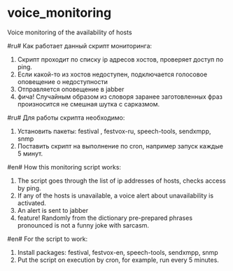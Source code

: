 # voice_monitoring
Voice monitoring of the availability of hosts

#ru# Как работает данный скрипт мониторинга:
1) Скрипт проходит по списку ip адресов хостов, проверяет доступ по ping.
2) Если какой-то из хостов недоступен, подключается голосовое оповещение о недоступности
3) Отправляется оповещение в jabber
4) фича! Случайным образом из словоря заранее заготовленных фраз произносится не смешная шутка с сарказмом.

#ru# Для работы скрипта необходимо:
1) Установить пакеты:
festival , festvox-ru, speech-tools, sendxmpp, snmp
2) Поставить скрипт на выполнение по cron, например запуск каждые 5 минут.


#en# How this monitoring script works:
1) The script goes through the list of ip addresses of hosts, checks access by ping.
2) If any of the hosts is unavailable, a voice alert about unavailability is activated.
3) An alert is sent to jabber
4) feature! Randomly from the dictionary pre-prepared phrases pronounced is not a funny joke with sarcasm.

#en# For the script to work:
1) Install packages:
festival, festvox-en, speech-tools, sendxmpp, snmp
2) Put the script on execution by cron, for example, run every 5 minutes.


